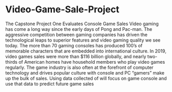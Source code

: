 # Video-Game-Sale-Project
The Capstone Project One Evaluates Console Game Sales
Video gaming has come a long way since the early days of Pong and Pac-man. The aggressive competition between gaming companies has driven the technological leaps to superior features and video gaming quality we see today. The more than 70 gaming consoles has produced 100’s of memorable characters that are embedded into international culture. 
In 2019, video games sales were more than $116 billion globally, and nearly two-thirds of American homes have household members who play video games regularly. 
The game industry is also often at the forefront of computer technology and drives popular culture with console and PC “gamers” make up the bulk of sales.
Using data collected of will focus on game console and use that data to predict future game sales
